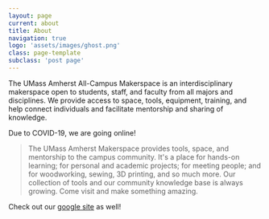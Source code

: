 ```yaml
---
layout: page
current: about
title: About
navigation: true
logo: 'assets/images/ghost.png'
class: page-template
subclass: 'post page'
---
```


The UMass Amherst All-Campus Makerspace is an interdisciplinary makerspace open to students, staff, and faculty from all majors and disciplines. We provide access to space, tools, equipment, training, and help connect individuals and facilitate mentorship and sharing of knowledge.

Due to COVID-19, we are going online!

> The UMass Amherst Makerspace provides tools, space, and mentorship to the campus community. It's a place for hands-on learning; for personal and academic projects; for meeting people; and for woodworking, sewing, 3D printing, and so much more. Our collection of tools and our community knowledge base is always growing. Come visit and make something amazing.

Check out our [google site](https://sites.google.com/umass.edu/all-campus-makerspace) as well!